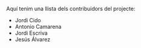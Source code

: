 Aquí tenim una llista dels contribuidors del projecte:

- Jordi Cido
- Antonio Camarena
- Jordi Escriva
- Jesús Álvarez
